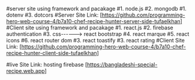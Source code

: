 #server site using framework and pacakage
#1. node.js
#2. mongodb
#1. dotenv
#3. dotcors
#Server Site Link: [https://github.com/programming-hero-web-course-4/b7a10-chef-recipe-hunter-server-side-tufaelkhan]
#Client site using framework and pacakage
#1. react.js
#2. firebase authentication
#3. css------> react bootstrap
#4. react marque
#5. react icons
#6. react router dom
#3. react toastify
#3. react rating
#Client Site Link: [https://github.com/programming-hero-web-course-4/b7a10-chef-recipe-hunter-client-side-tufaelkhan]

#live Site Link: hosting firebase [https://bangladeshi-special-recipe.web.app]

